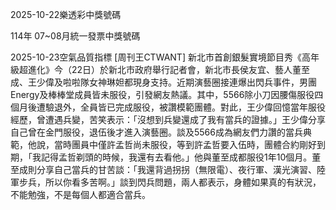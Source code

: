 
2025-10-22樂透彩中獎號碼

                                
114年 07~08月統一發票中獎號碼
                             
2025-10-23空氣品質指標
                              [周刊王CTWANT] 新北市首創銀髮實境節目秀《高年級超進化》今（22日）於新北市政府舉行記者會，新北市長侯友宜、藝人董至成、王少偉及啦啦隊女神琳妲都現身支持。近期演藝圈接連爆出閃兵事件，男團Energy及棒棒堂成員皆未服役，引發網友熱議。其中，5566除小刀因腰傷服役四個月後遭驗退外，全員皆已完成服役，被讚模範團體。對此，王少偉回憶當年服役經歷，曾遭遇兵變，苦笑表示：「沒想到兵變還成了我有當兵的證據。」王少偉分享自己曾在金門服役，退伍後才進入演藝圈。談及5566成為網友們力讚的當兵典範，他說，當時團員中僅許孟哲尚未服役，等到許孟哲要入伍時，團體合約剛好到期，「我記得孟哲剃頭的時候，我還有去看他。」他與董至成都服役1年10個月。董至成則分享自己當兵的甘苦談：「我還背過拐拐（無限電）、夜行軍、漢光演習、陸軍步兵，所以你看多苦啊。」談到閃兵問題，兩人都表示，身體如果真的有狀況，不能勉強，不是每個人都適合當兵。